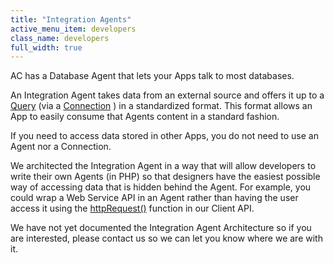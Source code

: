 ```yaml
---
title: "Integration Agents"
active_menu_item: developers
class_name: developers
full_width: true
---
```



AC has a Database Agent that lets your Apps talk to most databases.

An Integration Agent takes data from an external source and offers it up to a [Query](advqueries) (via a [Connection](advconnections) ) in a standardized format. This format allows an App to easily consume that Agents content in a standard fashion.

If you need to access data stored in other Apps, you do not need to use an Agent nor a Connection.

We architected the Integration Agent in a way that will allow developers to write their own Agents (in PHP) so that designers have the easiest possible way of accessing data that is hidden behind the Agent. For example, you could wrap a Web Service API in an Agent rather than having the user access it using the [httpRequest()](../../../scripting-apis/client-api/soap-restful-ajax-calls/httprequest) function in our Client API.

We have not yet documented the Integration Agent Architecture so if you are interested, please contact us so we can let you know where we are with it.

